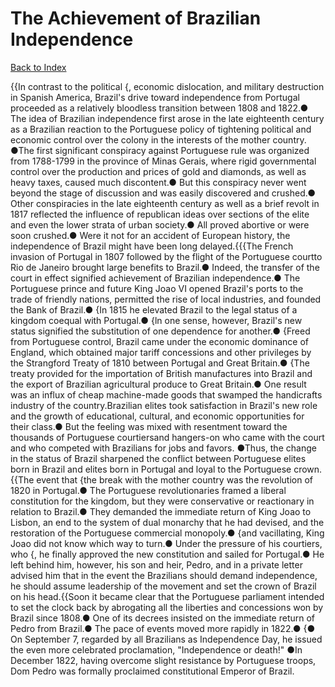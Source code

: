 # The Achievement of Brazilian Independence
[Back to Index](https://github.com/windows10010/tpoExtractor/blog/master/README.md)

{{In contrast to the political {, economic dislocation, and military destruction in Spanish America, Brazil's drive toward independence from Portugal proceeded as a relatively bloodless transition between 1808 and 1822.● The idea of Brazilian independence first arose in the late eighteenth century as a Brazilian reaction to the Portuguese policy of tightening political and economic control over the colony in the interests of the mother country. ●The first significant conspiracy against Portuguese rule was organized from 1788-1799 in the province of Minas Gerais, where rigid governmental control over the production and prices of gold and diamonds, as well as heavy taxes, caused much discontent.● But this conspiracy never went beyond the stage of discussion and was easily discovered and crushed.● Other conspiracies in the late eighteenth century as well as a brief revolt in 1817 reflected the influence of republican ideas over sections of the elite and even the lower strata of urban society.● All proved abortive or were soon crushed.● Were it not for an accident of European history, the independence of Brazil might have been long delayed.{{{The French invasion of Portugal in 1807 followed by the flight of the Portuguese courtto Rio de Janeiro brought large benefits to Brazil.● Indeed, the transfer of the court in effect signified achievement of Brazilian independence.● The Portuguese prince and future King Joao VI opened Brazil's ports to the trade of friendly nations, permitted the rise of local industries, and founded the Bank of Brazil.● {In 1815 he elevated Brazil to the legal status of a kingdom coequal with Portugal.● {ln one sense, however, Brazil's new status signified the substitution of one dependence for another.● {Freed from Portuguese control, Brazil came under the economic dominance of England, which obtained major tariff concessions and other privileges by the Strangford Treaty of 1810 between Portugal and Great Britain.● {The treaty provided for the importation of British manufactures into Brazil and the export of Brazilian agricultural produce to Great Britain.● One result was an influx of cheap machine-made goods that swamped the handicrafts industry of the country.Brazilian elites took satisfaction in Brazil's new role and the growth of educational, cultural, and economic opportunities for their class.● But the feeling was mixed with resentment toward the thousands of Portuguese courtiersand hangers-on who came with the court and who competed with Brazilians for jobs and favors. ●Thus, the change in the status of Brazil sharpened the conflict between Portuguese elites born in Brazil and elites born in Portugal and loyal to the Portuguese crown.{{The event that {the break with the mother country was the revolution of 1820 in Portugal.● The Portuguese revolutionaries framed a liberal constitution for the kingdom, but they were conservative or reactionary in relation to Brazil.● They demanded the immediate return of King Joao to Lisbon, an end to the system of dual monarchy that he had devised, and the restoration of the Portuguese commercial monopoly.● {and vacillating, King Joao did not know which way to turn.● Under the pressure of his courtiers, who {, he finally approved the new constitution and sailed for Portugal.● He left behind him, however, his son and heir, Pedro, and in a private letter advised him that in the event the Brazilians should demand independence, he should assume leadership of the movement and set the crown of Brazil on his head.{{Soon it became clear that the Portuguese parliament intended to set the clock back by abrogating all the liberties and concessions won by Brazil since 1808.● One of its decrees insisted on the immediate return of Pedro from Brazil.● The pace of events moved more rapidly in 1822.● {● On September 7, regarded by all Brazilians as Independence Day, he issued the even more celebrated proclamation, "Independence or death!" ●In December 1822, having overcome slight resistance by Portuguese troops, Dom Pedro was formally proclaimed constitutional Emperor of Brazil.